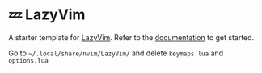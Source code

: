 # 💤 LazyVim

A starter template for [LazyVim](https://github.com/LazyVim/LazyVim).
Refer to the [documentation](https://lazyvim.github.io/installation) to get started.

Go to `~/.local/share/nvim/LazyVim/` and delete `keymaps.lua` and `options.lua`
